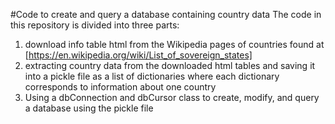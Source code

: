 #Code to create and query a database containing country data
The code in this repository is divided into three parts:
1. download info table html from the Wikipedia pages of countries found at
[https://en.wikipedia.org/wiki/List_of_sovereign_states]
2. extracting country data from the downloaded html tables and saving it
into a pickle file as a list of dictionaries where each dictionary corresponds to
information about one country
3. Using a dbConnection and dbCursor class to create, modify, and query a database
using the pickle file

